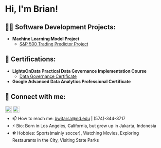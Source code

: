<h1>Hi, I'm Brian! <br/>

<h2>👨‍💻 Software Development Projects:</h2>

- <b>Machine Learning Model Project</b>
  - [S&P 500 Trading Predictor Project](https://github.com/Brianwitarsa/Project-Portfolio)

<h2>📄 Certifications:</h2>

- <b>LightsOnData Practical Data Governance Implementation Course</b>
  - [Data Governance Certificate](https://github.com/Brianwitarsa/Brianwitarsa/blob/main/Data%20Governance%20Course%20Completion%20Certificate.pdf)
- <b>Google Advanced Data Analytics Professional Certificate</b>



<h2> 🤳 Connect with me:</h2>

[<img align="left" alt="BrianWitarsa | LinkedIn" width="22px" src="https://cdn.jsdelivr.net/npm/simple-icons@v3/icons/linkedin.svg" />][linkedin]
[<img align="left" alt="BrianWitarsa | Instagram" width="22px" src="https://cdn.jsdelivr.net/npm/simple-icons@v3/icons/instagram.svg" />][instagram]

[instagram]: https://www.instagram.com/brianwitarsa/
[linkedin]: https://linkedin.com/in/brian-witarsa
<br>

- 📫 How to reach me: bwitarsa@nd.edu | (574)-344-3717
- ⚡ Bio: Born in Los Angeles, California, but grew up in Jakarta, Indonesia
- ⚽️ Hobbies: Sports(mainly soccer), Watching Movies, Exploring Restaurants in the City, Visiting State Parks 
